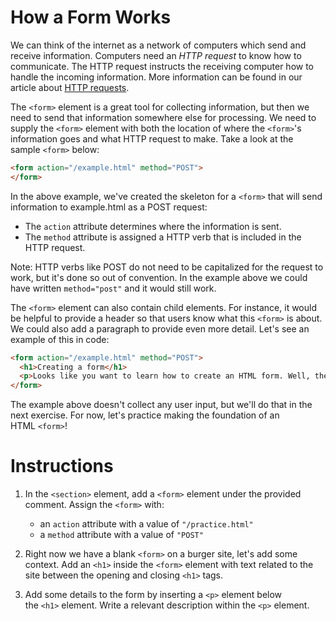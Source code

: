 How a Form Works
================

We can think of the internet as a network of computers which send and receive information. Computers need an *HTTP request* to know how to communicate. The HTTP request instructs the receiving computer how to handle the incoming information. More information can be found in our article about [HTTP requests](https://www.codecademy.com/articles/http-requests).

The `<form>` element is a great tool for collecting information, but then we need to send that information somewhere else for processing. We need to supply the `<form>` element with both the location of where the `<form>`'s information goes and what HTTP request to make. Take a look at the sample `<form>` below:
````html
<form action="/example.html" method="POST">
</form>
````
In the above example, we've created the skeleton for a `<form>` that will send information to example.html as a POST request:

-   The `action` attribute determines where the information is sent.
-   The `method` attribute is assigned a HTTP verb that is included in the HTTP request.

Note: HTTP verbs like POST do not need to be capitalized for the request to work, but it's done so out of convention. In the example above we could have written `method="post"` and it would still work.

The `<form>` element can also contain child elements. For instance, it would be helpful to provide a header so that users know what this `<form>` is about. We could also add a paragraph to provide even more detail. Let's see an example of this in code:
````html
<form action="/example.html" method="POST">
  <h1>Creating a form</h1>
  <p>Looks like you want to learn how to create an HTML form. Well, the best way to learn is to play around with it.</p>
</form>

````

The example above doesn't collect any user input, but we'll do that in the next exercise. For now, let's practice making the foundation of an HTML `<form>`!

# Instructions

1. In the `<section>` element, add a `<form>` element under the provided comment. Assign the `<form>` with:
    -   an `action` attribute with a value of `"/practice.html"`
    -   a `method` attribute with a value of `"POST"`

2. Right now we have a blank `<form>` on a burger site, let's add some context.
Add an `<h1>` inside the `<form>` element with text related to the site between the opening and closing `<h1>` tags.

3. Add some details to the form by inserting a `<p>` element below the `<h1>` element. Write a relevant description within the `<p>` element.